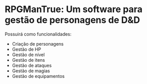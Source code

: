 # RPGManTrue: Um software para gestão de personagens de D&D

Possuirá como funcionalidades:
- Criação de personagens
- Gestão de HP
- Gestão de nível
- Gestão de itens
- Gestão de ataques
- Gestão de magias
- Gestão de equipamentos

